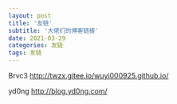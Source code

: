 ```yaml
---
layout: post
title: '友链'
subtitle: '大佬们的博客链接'
date: 2021-03-29
categories: 友链
tags: 友链
---
```


Brvc3 http://twzx.gitee.io/wuyi000925.github.io/ 

yd0ng  http://blog.yd0ng.com/

